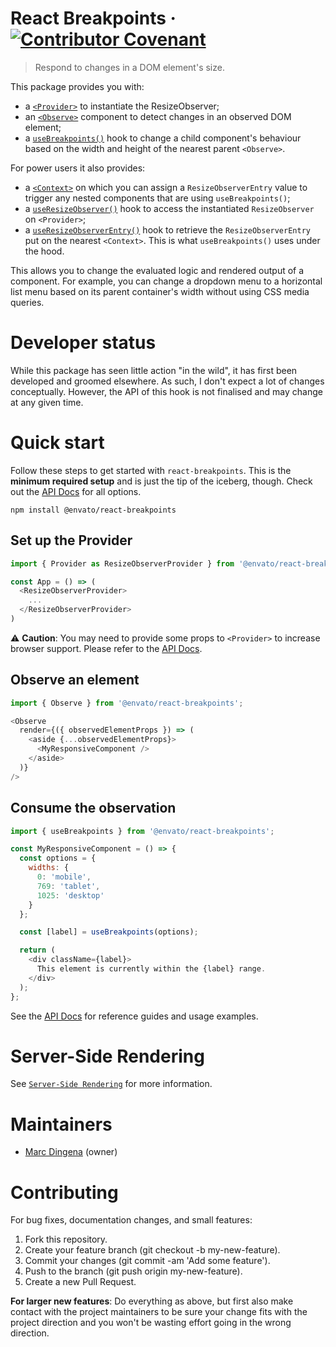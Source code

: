# React Breakpoints &middot; [![Contributor Covenant](https://img.shields.io/badge/Contributor%20Covenant-v2.0%20adopted-ff69b4.svg)](CODE-OF-CONDUCT.md)

> Respond to changes in a DOM element's size.

This package provides you with:

* a [`<Provider>`](/docs/api.md#provider) to instantiate the ResizeObserver;
* an [`<Observe>`](/docs/api.md#observe) component to detect changes in an observed DOM element;
* a [`useBreakpoints()`](/docs/api.md#usebreakpoints) hook to change a child component's behaviour based on the width and height of the nearest parent `<Observe>`.

For power users it also provides:
* a [`<Context>`](/docs/api.md#context) on which you can assign a `ResizeObserverEntry` value to trigger any nested components that are using `useBreakpoints()`;
* a [`useResizeObserver()`](/docs/api.md#useresizeobserver) hook to access the instantiated `ResizeObserver` on `<Provider>`;
* a [`useResizeObserverEntry()`](/docs/api.md#useresizeobserverentry) hook to retrieve the `ResizeObserverEntry` put on the nearest `<Context>`. This is what `useBreakpoints()` uses under the hood.

This allows you to change the evaluated logic and rendered output of a component. For example, you can change a dropdown menu to a horizontal list menu based on its parent container's width without using CSS media queries.

# Developer status

While this package has seen little action "in the wild", it has first been developed and groomed elsewhere. As such, I don't expect a lot of changes conceptually. However, the API of this hook is not finalised and may change at any given time.

# Quick start

Follow these steps to get started with `react-breakpoints`. This is the **minimum required setup** and is just the tip of the iceberg, though. Check out the [API Docs](/docs/api.md) for all options.

```shell
npm install @envato/react-breakpoints
```

## Set up the Provider

```javascript
import { Provider as ResizeObserverProvider } from '@envato/react-breakpoints';

const App = () => (
  <ResizeObserverProvider>
    ...
  </ResizeObserverProvider>
)
```

⚠️ **Caution**: You may need to provide some props to `<Provider>` to increase browser support. Please refer to the [API Docs](/docs/api.md).

## Observe an element

```javascript
import { Observe } from '@envato/react-breakpoints';

<Observe
  render={({ observedElementProps }) => (
    <aside {...observedElementProps}>
      <MyResponsiveComponent />
    </aside>
  )}
/>
```

## Consume the observation

```javascript
import { useBreakpoints } from '@envato/react-breakpoints';

const MyResponsiveComponent = () => {
  const options = {
    widths: {
      0: 'mobile',
      769: 'tablet',
      1025: 'desktop'
    }
  };

  const [label] = useBreakpoints(options);

  return (
    <div className={label}>
      This element is currently within the {label} range.
    </div>
  );
};
```

See the [API Docs](/docs/api.md) for reference guides and usage examples.

# Server-Side Rendering

See [`Server-Side Rendering`](/docs/server-side-rendering.md) for more information.

# Maintainers

* [Marc Dingena](https://github.com/mdingena) (owner)

# Contributing

For bug fixes, documentation changes, and small features:

1. Fork this repository.
1. Create your feature branch (git checkout -b my-new-feature).
1. Commit your changes (git commit -am 'Add some feature').
1. Push to the branch (git push origin my-new-feature).
1. Create a new Pull Request.

**For larger new features**: Do everything as above, but first also make contact with the project maintainers to be sure your change fits with the project direction and you won't be wasting effort going in the wrong direction.
